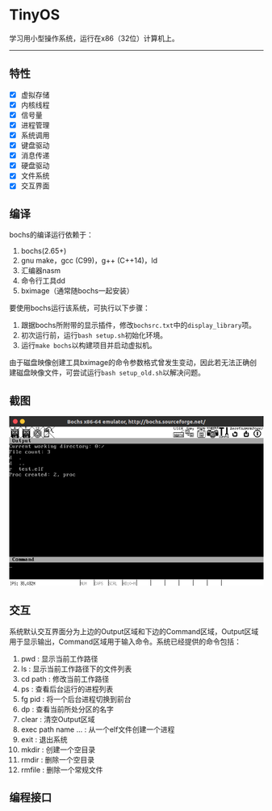 # TinyOS

学习用小型操作系统，运行在x86（32位）计算机上。

---

## 特性

- [x] 虚拟存储
- [x] 内核线程
- [x] 信号量
- [x] 进程管理
- [x] 系统调用
- [x] 键盘驱动
- [x] 消息传递
- [x] 硬盘驱动
- [x] 文件系统
- [x] 交互界面

## 编译

bochs的编译运行依赖于：

1. bochs(2.65+)
2. gnu make，gcc (C99)，g++ (C++14)，ld
3. 汇编器nasm
4. 命令行工具dd
5. bximage（通常随bochs一起安装）

要使用bochs运行该系统，可执行以下步骤：

1. 跟据bochs所附带的显示插件，修改`bochsrc.txt`中的`display_library`项。
2. 初次运行前，运行`bash setup.sh`初始化环境。
3. 运行`make bochs`以构建项目并启动虚拟机。

由于磁盘映像创建工具bximage的命令参数格式曾发生变动，因此若无法正确创建磁盘映像文件，可尝试运行`bash setup_old.sh`以解决问题。

## 截图

![ss01](./doc/pics/ss01.png)

## 交互

系统默认交互界面分为上边的Output区域和下边的Command区域，Output区域用于显示输出，Command区域用于输入命令。系统已经提供的命令包括：

1. pwd                : 显示当前工作路径
2. ls                 : 显示当前工作路径下的文件列表
3. cd path            : 修改当前工作路径
4. ps                 : 查看后台运行的进程列表
5. fg pid             : 将一个后台进程切换到前台
6. dp                 : 查看当前所处分区的名字
7. clear              : 清空Output区域
8. exec path name ... : 从一个elf文件创建一个进程
9. exit               : 退出系统
10. mkdir             : 创建一个空目录
11. rmdir             : 删除一个空目录
12. rmfile            : 删除一个常规文件

## 编程接口


